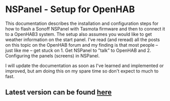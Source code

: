 # NSPanel - Setup for OpenHAB

This documentation describes the installation and configuration steps for how to flash a Sonoff NSPanel with Tasmota firmware and then to connect it to a OpenHAB3 system. The setup also assumes you would like to get weather information on the start panel. 
I’ve read (and reread) all the posts on this topic on the OpenHAB forum and my finding is that most people – just like me – get stuck on 1. Get NSPanel to ”talk” to OpenHAB and 2. Configuring the panels (screens) in NSPanel.

I will update the documentation as soon as I've learned and implemented or improved, but am doing this on my spare time so don't expect to much to fast.

## Latest version can be found [here](https://github.com/alfpf/NSPanel-setup/blob/main/OpenHAB3%20and%20Sonoff%20NSPanel%20v2.9.pdf)
